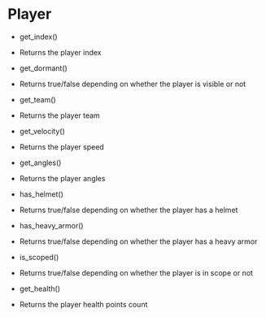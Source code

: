# Player
* get_index()
- Returns the player index

* get_dormant()
- Returns true/false depending on whether the player is visible or not

* get_team()
- Returns the player team

* get_velocity()
- Returns the player speed

* get_angles()
- Returns the player angles

* has_helmet()
- Returns true/false depending on whether the player has a helmet

* has_heavy_armor()
- Returns true/false depending on whether the player has a heavy armor

* is_scoped()
- Returns true/false depending on whether the player is in scope or not

* get_health()
- Returns the player health points count
